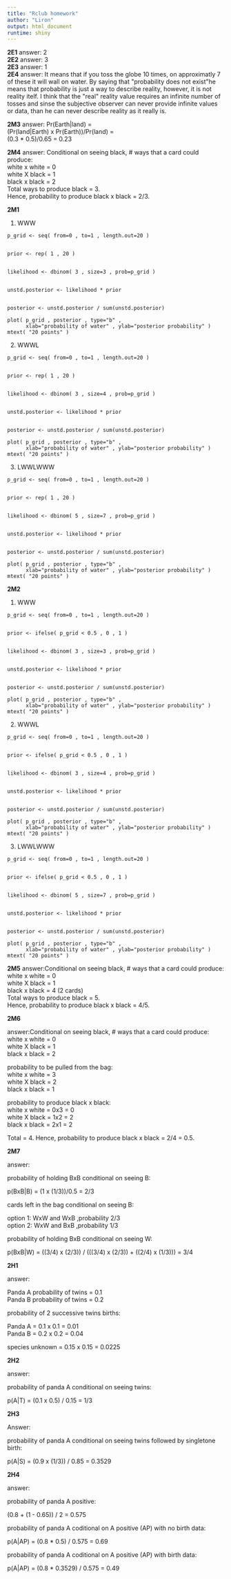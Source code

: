 ```yaml
---
title: "Rclub homework"
author: "Liron"
output: html_document
runtime: shiny
---
```

**2E1** 
answer: 2  
**2E2** 
answer: 3  
**2E3** 
answer: 1  
**2E4** 
answer: It means that if you toss the globe 10 times, on approximatly 7 of these it will wall on water. By saying that "probability does not exist"he means that probability is just a way to describe reality, however, it is not reality itelf. I think that the "real" reality value requires an infinite number of tosses and sinse the subjective observer can never provide infinite values or data, than he can never describe reality as it really is.

**2M3**
answer: Pr(Earth|land) =   
(Pr(land|Earth) x Pr(Earth))/Pr(land) =   
(0.3 * 0.5)/0.65 = 0.23

**2M4**
answer:
Conditional on seeing black, # ways that a card could produce:  
white x white = 0  
white X black = 1  
black x black = 2  
Total ways to produce black = 3.   
Hence, probability to produce black x black = 2/3.  


**2M1**

1. WWW

``` {r}
p_grid <- seq( from=0 , to=1 , length.out=20 )


prior <- rep( 1 , 20 )


likelihood <- dbinom( 3 , size=3 , prob=p_grid )


unstd.posterior <- likelihood * prior


posterior <- unstd.posterior / sum(unstd.posterior)

plot( p_grid , posterior , type="b" ,
      xlab="probability of water" , ylab="posterior probability" )
mtext( "20 points" )

```

2. WWWL

``` {r}
p_grid <- seq( from=0 , to=1 , length.out=20 )


prior <- rep( 1 , 20 )


likelihood <- dbinom( 3 , size=4 , prob=p_grid )


unstd.posterior <- likelihood * prior


posterior <- unstd.posterior / sum(unstd.posterior)

plot( p_grid , posterior , type="b" ,
      xlab="probability of water" , ylab="posterior probability" )
mtext( "20 points" )

```

3. LWWLWWW

``` {r}
p_grid <- seq( from=0 , to=1 , length.out=20 )


prior <- rep( 1 , 20 )


likelihood <- dbinom( 5 , size=7 , prob=p_grid )


unstd.posterior <- likelihood * prior


posterior <- unstd.posterior / sum(unstd.posterior)

plot( p_grid , posterior , type="b" ,
      xlab="probability of water" , ylab="posterior probability" )
mtext( "20 points" )

```


**2M2**

1. WWW

``` {r}
p_grid <- seq( from=0 , to=1 , length.out=20 )


prior <- ifelse( p_grid < 0.5 , 0 , 1 )


likelihood <- dbinom( 3 , size=3 , prob=p_grid )


unstd.posterior <- likelihood * prior


posterior <- unstd.posterior / sum(unstd.posterior)

plot( p_grid , posterior , type="b" ,
      xlab="probability of water" , ylab="posterior probability" )
mtext( "20 points" )

```

2. WWWL

``` {r}
p_grid <- seq( from=0 , to=1 , length.out=20 )


prior <- ifelse( p_grid < 0.5 , 0 , 1 )


likelihood <- dbinom( 3 , size=4 , prob=p_grid )


unstd.posterior <- likelihood * prior


posterior <- unstd.posterior / sum(unstd.posterior)

plot( p_grid , posterior , type="b" ,
      xlab="probability of water" , ylab="posterior probability" )
mtext( "20 points" )

```

3. LWWLWWW

``` {r}
p_grid <- seq( from=0 , to=1 , length.out=20 )


prior <- ifelse( p_grid < 0.5 , 0 , 1 )


likelihood <- dbinom( 5 , size=7 , prob=p_grid )


unstd.posterior <- likelihood * prior


posterior <- unstd.posterior / sum(unstd.posterior)

plot( p_grid , posterior , type="b" ,
      xlab="probability of water" , ylab="posterior probability" )
mtext( "20 points" )

```

**2M5**
answer:Conditional on seeing black, # ways that a card could produce:  
white x white = 0  
white X black = 1  
black x black = 4 (2 cards)  
Total ways to produce black = 5.   
Hence, probability to produce black x black = 4/5.  

**2M6**

answer:Conditional on seeing black, # ways that a card could produce:  
white x white = 0   
white X black = 1  
black x black = 2   

probability to be pulled from the bag:  
white x white = 3  
white X black = 2  
black x black = 1  

probability to produce black x black:  
white x white = 0x3 = 0  
white X black = 1x2 = 2  
black x black = 2x1 = 2  

Total = 4. Hence, probability to produce black x black = 2/4 = 0.5.  

**2M7**

answer: 

probability of holding BxB conditional on seeing B:

p(BxB|B) = (1 x (1/3))/0.5 = 2/3 

cards left in the bag conditional on seeing B:

option 1: WxW and WxB ,probability 2/3  
option 2: WxW and BxB ,probability 1/3  

probability of holding BxB conditional on seeing W:

p(BxB|W) = ((3/4) x (2/3)) / (((3/4) x (2/3)) + ((2/4) x (1/3))) = 3/4

**2H1**

answer:    

Panda A probability of twins = 0.1    
Panda B probability of twins = 0.2  

probability of 2 successive twins births:  

Panda A = 0.1 x 0.1 = 0.01    
Panda B = 0.2 x 0.2 = 0.04    

species unknown = 0.15 x 0.15 =  0.0225  

**2H2**

answer:  

probability of panda A conditional on seeing twins:  

p(A|T) = (0.1 x 0.5) / 0.15 = 1/3  

**2H3**

Answer:  

probability of panda A conditional on seeing twins followed by singletone birth:    

p(A|S) = (0.9 x (1/3)) / 0.85 = 0.3529  

**2H4**

answer:    

probability of panda A positive:    

(0.8 + (1 - 0.65)) / 2 = 0.575  

probability of panda A coditional on A positive (AP) with no birth data:    

p(A|AP) = (0.8 * 0.5) / 0.575 = 0.69  

probability of panda A coditional on A positive (AP) with birth data:    

p(A|AP) = (0.8 * 0.3529) / 0.575 = 0.49   



